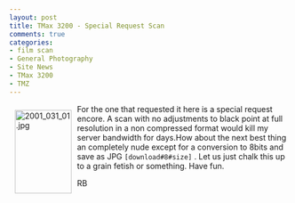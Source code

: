 ```yaml
---
layout: post
title: TMax 3200 - Special Request Scan
comments: true
categories:
- film scan
- General Photography
- Site News
- TMax 3200
- TMZ
---
```

<a rel="lightbox" href="/wp-content/uploads/2009/06/2001_031_01.jpg"><img title="2001_031_01.jpg" src="/wp-content/uploads/2009/06/.thumbs/.2001_031_01.jpg" border="0" alt="2001_031_01.jpg" hspace="10" vspace="10" width="102" height="150" align="left" /></a>For the one that requested it here is a special request encore. A scan with no adjustments to black point at full resolution in a non compressed format would kill my server bandwidth for days.How about the next best thing an completely nude except for a conversion to 8bits and save as JPG <code>[download#8#size]</code> . Let us just chalk this up to a grain fetish or something. Have fun.

RB